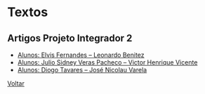 # Textos

## Artigos Projeto Integrador 2

* [Alunos: Elvis Fernandes – Leonardo Benitez](./2018/Textos/Artigo_PI2_Elvis_e_Leonardo.pdf)
* [Alunos: Julio Sidney Veras Pacheco – Victor Henrique Vicente](./2018/Textos/Artigo_PI2_Julio_e_Victor.pdf)
* [Alunos: Diogo Tavares – José Nicolau Varela](./2018/Textos/Artigo_PI2_Diogo_e_Jose.pdf)

[Voltar](https://lpae.github.io/)



